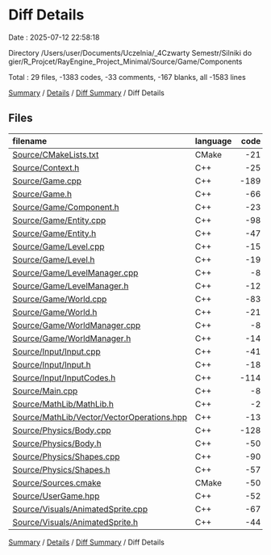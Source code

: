 # Diff Details

Date : 2025-07-12 22:58:18

Directory /Users/user/Documents/Uczelnia/_4Czwarty Semestr/Silniki do gier/R_Projcet/RayEngine_Project_Minimal/Source/Game/Components

Total : 29 files,  -1383 codes, -33 comments, -167 blanks, all -1583 lines

[Summary](results.md) / [Details](details.md) / [Diff Summary](diff.md) / Diff Details

## Files
| filename | language | code | comment | blank | total |
| :--- | :--- | ---: | ---: | ---: | ---: |
| [Source/CMakeLists.txt](/Source/CMakeLists.txt) | CMake | -21 | 0 | -5 | -26 |
| [Source/Context.h](/Source/Context.h) | C++ | -25 | 0 | -2 | -27 |
| [Source/Game.cpp](/Source/Game.cpp) | C++ | -189 | -10 | -17 | -216 |
| [Source/Game.h](/Source/Game.h) | C++ | -66 | -1 | -12 | -79 |
| [Source/Game/Component.h](/Source/Game/Component.h) | C++ | -23 | 0 | -3 | -26 |
| [Source/Game/Entity.cpp](/Source/Game/Entity.cpp) | C++ | -98 | 0 | -16 | -114 |
| [Source/Game/Entity.h](/Source/Game/Entity.h) | C++ | -47 | 0 | -7 | -54 |
| [Source/Game/Level.cpp](/Source/Game/Level.cpp) | C++ | -15 | 0 | -3 | -18 |
| [Source/Game/Level.h](/Source/Game/Level.h) | C++ | -19 | 0 | -1 | -20 |
| [Source/Game/LevelManager.cpp](/Source/Game/LevelManager.cpp) | C++ | -8 | 0 | -1 | -9 |
| [Source/Game/LevelManager.h](/Source/Game/LevelManager.h) | C++ | -12 | 0 | -1 | -13 |
| [Source/Game/World.cpp](/Source/Game/World.cpp) | C++ | -83 | -11 | -10 | -104 |
| [Source/Game/World.h](/Source/Game/World.h) | C++ | -21 | -1 | -3 | -25 |
| [Source/Game/WorldManager.cpp](/Source/Game/WorldManager.cpp) | C++ | -8 | 0 | -2 | -10 |
| [Source/Game/WorldManager.h](/Source/Game/WorldManager.h) | C++ | -14 | 0 | -2 | -16 |
| [Source/Input/Input.cpp](/Source/Input/Input.cpp) | C++ | -41 | 0 | -5 | -46 |
| [Source/Input/Input.h](/Source/Input/Input.h) | C++ | -18 | 0 | -2 | -20 |
| [Source/Input/InputCodes.h](/Source/Input/InputCodes.h) | C++ | -114 | 0 | -4 | -118 |
| [Source/Main.cpp](/Source/Main.cpp) | C++ | -8 | 0 | -4 | -12 |
| [Source/MathLib/MathLib.h](/Source/MathLib/MathLib.h) | C++ | -2 | 0 | -1 | -3 |
| [Source/MathLib/Vector/VectorOperations.hpp](/Source/MathLib/Vector/VectorOperations.hpp) | C++ | -13 | 0 | -2 | -15 |
| [Source/Physics/Body.cpp](/Source/Physics/Body.cpp) | C++ | -128 | 0 | -15 | -143 |
| [Source/Physics/Body.h](/Source/Physics/Body.h) | C++ | -50 | -6 | -8 | -64 |
| [Source/Physics/Shapes.cpp](/Source/Physics/Shapes.cpp) | C++ | -90 | -4 | -14 | -108 |
| [Source/Physics/Shapes.h](/Source/Physics/Shapes.h) | C++ | -57 | 0 | -5 | -62 |
| [Source/Sources.cmake](/Source/Sources.cmake) | CMake | -50 | 0 | -11 | -61 |
| [Source/UserGame.hpp](/Source/UserGame.hpp) | C++ | -52 | 0 | -3 | -55 |
| [Source/Visuals/AnimatedSprite.cpp](/Source/Visuals/AnimatedSprite.cpp) | C++ | -67 | 0 | -6 | -73 |
| [Source/Visuals/AnimatedSprite.h](/Source/Visuals/AnimatedSprite.h) | C++ | -44 | 0 | -2 | -46 |

[Summary](results.md) / [Details](details.md) / [Diff Summary](diff.md) / Diff Details